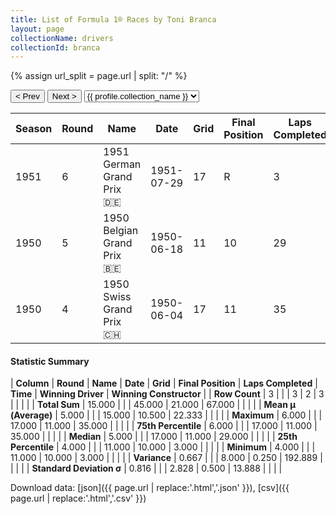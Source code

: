 ```yaml
---
title: List of Formula 1® Races by Toni Branca
layout: page
collectionName: drivers
collectionId: branca
---
```


{% assign url_split = page.url | split: "/" %}
<div id="collection-navigation">
<button onclick="selector.options[selector.selectedIndex-1].value && (window.location = selector.options[selector.selectedIndex-1].value);">&lt; Prev</button>
<button onclick="selector.options[selector.selectedIndex+1].value && (window.location = selector.options[selector.selectedIndex+1].value);">Next &gt;</button>
<select id="selector" onchange="this.options[this.selectedIndex].value && (window.location = this.options[this.selectedIndex].value);">
  {% for collectionId in site.data[page.collectionName].refs %}
    {% if collectionId == page.collectionId %}
      {% assign selected = "selected" %}
    {% else %}
      {% assign selected = "" %}
    {% endif %}
    {% assign profile = site.data[page.collectionName][collectionId].profile %}
    <option value="/f1/{{ page.collectionName }}/{{ collectionId }}/{{ url_split[4] }}" {{ selected }}>{{ profile.collection_name }}</option>
  {% endfor %}
</select>
</div>

| Season | Round | Name | Date | Grid | Final Position | Laps Completed | Time | Winning Driver | Winning Constructor |
|--|--|--|--|--|--|--|--|--|--|
| 1951 | 6 | 1951 German Grand Prix 🇩🇪 | 1951-07-29 | 17 | R | 3 |   | Alberto Ascari 🇮🇹 | Ferrari 🇮🇹 |
| 1950 | 5 | 1950 Belgian Grand Prix 🇧🇪 | 1950-06-18 | 11 | 10 | 29 |   | Juan Fangio 🇦🇷 | Alfa Romeo 🇮🇹 |
| 1950 | 4 | 1950 Swiss Grand Prix 🇨🇭 | 1950-06-04 | 17 | 11 | 35 |   | Nino Farina 🇮🇹 | Alfa Romeo 🇮🇹 |

#### Statistic Summary

| **Column** | **Round** | **Name** | **Date** | **Grid** | **Final Position** | **Laps Completed** | **Time** | **Winning Driver** | **Winning Constructor** |
| **Row Count** | 3 |  |  | 3 | 2 | 3 |  |  |  |
| **Total Sum** | 15.000 |  |  | 45.000 | 21.000 | 67.000 |  |  |  |
| **Mean μ (Average)** | 5.000 |  |  | 15.000 | 10.500 | 22.333 |  |  |  |
| **Maximum** | 6.000 |  |  | 17.000 | 11.000 | 35.000 |  |  |  |
| **75th Percentile** | 6.000 |  |  | 17.000 | 11.000 | 35.000 |  |  |  |
| **Median** | 5.000 |  |  | 17.000 | 11.000 | 29.000 |  |  |  |
| **25th Percentile** | 4.000 |  |  | 11.000 | 10.000 | 3.000 |  |  |  |
| **Minimum** | 4.000 |  |  | 11.000 | 10.000 | 3.000 |  |  |  |
| **Variance** | 0.667 |  |  | 8.000 | 0.250 | 192.889 |  |  |  |
| **Standard Deviation σ** | 0.816 |  |  | 2.828 | 0.500 | 13.888 |  |  |  |

Download data: [json]({{ page.url | replace:'.html','.json' }}), [csv]({{ page.url | replace:'.html','.csv' }})
